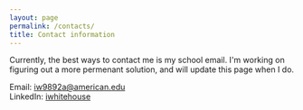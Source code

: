 ```yaml
---
layout: page
permalink: /contacts/
title: Contact information
---
```


Currently, the best ways to contact me is my school email.  I'm working on figuring out a more permenant solution, and will update this page when I do.

Email: [iw9892a@american.edu](mailto:iw9892a@american.edu)  
LinkedIn: [iwhitehouse](https://www.linkedin.com/in/iwhitehouse/)